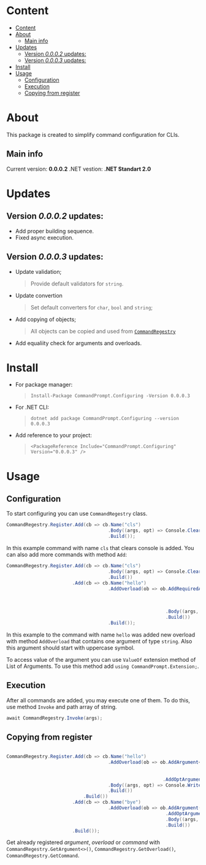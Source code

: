 # Content
- [Content](#content)
- [About](#about)
  - [Main info](#main-info)
- [Updates](#updates)
  - [Version _0.0.0.2_ updates:](#version-0002-updates)
  - [Version _0.0.0.3_ updates:](#version-0003-updates)
- [Install](#install)
- [Usage](#usage)
  - [Configuration](#configuration)
  - [Execution](#execution)
  - [Copying from register](#copying-from-register)

# About
This package is created to simplify command configuration for CLIs.
## Main info
Current version: **0.0.0.2**
.NET vestion: **.NET Standart 2.0**

# Updates

## Version _0.0.0.2_ updates:
* Add proper building sequence.
* Fixed async execution.

## Version _0.0.0.3_ updates:
* Update validation;
  > Provide default validators for `string`.
* Update convertion
  > Set default converters for `char`, `bool` and `string`;
* Add copying of objects;
  > All objects can be copied and used from [`CommandRegestry`](#copying-from-register)
* Add equaliity check for arguments and overloads.

# Install
- For package manager:
  > `Install-Package CommandPrompt.Configuring -Version 0.0.0.3`
- For .NET CLI:
  > `dotnet add package CommandPrompt.Configuring --version 0.0.0.3`
- Add reference to your project:
  > `<PackageReference Include="CommandPrompt.Configuring" Version="0.0.0.3" />`
# Usage

## Configuration
To start configuring you can use `CommandRegestry` class.
```C#
CommandRegestry.Register.Add(cb => cb.Name("cls")
                                     .Body((args, opt) => Console.Clear())
                                     .Build());
```
In this example command with name `cls` that clears console is added.
You can also add more commands with method `Add`:
```C#
CommandRegestry.Register.Add(cb => cb.Name("cls")
                                     .Body((args, opt) => Console.Clear())
                                     .Build())
                        .Add(cb => cb.Name("hello")
                                     .AddOverload(ob => ob.AddRequiredArgument<string>(ab => ab.Name("name")
                                                                                               .Converter(c => c)
                                                                                               .Validator(n => char.IsUpper(n[0]))
                                                                                               .Build())
                                                          .Body((args, opt) => Console.Write($"Hello, {args.ValueOf<string>("name")}!"))
                                                          .Build())
                                     .Build());
```
In this example to the command with name `hello` was added new overload with method `AddOverload` that contains one argument of type `string`. Also this argument should start with uppercase symbol. 

To access value of the argument you can use `ValueOf` extension method of List of Arguments. To use this method add `using CommandPrompt.Extension;`.

## Execution
After all commands are added, you may execute one of them. To do this, use method `Invoke` and path array of string.
```C#
await CommandRegestry.Invoke(args);
```

## Copying from register
```C#

CommandRegestry.Register.Add(cb => cb.Name("hello")
                                     .AddOverload(ob => ob.AddArgument<string>(ab => ab.Name("username")
                                                                                       .Validator(StringValidator.IsUpperCase)
                                                                                       .Build())
                                                         .AddOptArgument<char>("ending")
                                     .Body((args, opt) => Console.Write($"Hello, {args.ValueOf("username", "Unknown?")} {opt.ValueOf("ending", '!')}"))
                                     .Build())
                            .Build())
                        .Add(cb => cb.Name("bye")
                                     .AddOverload(ob => ob.AddArgument(CommandRegestry.GetArgument<string>("username"))
                                                          .AddOptArgument(CommandRegestry.GetArgument<char>("ending"))
                                                          .Body((args, opt) => Console.Write($"Bye, {args.ValueOf("username", "Unknown?")} {opt.ValueOf("ending", '!')}"))
                                                          .Build())
                        .Build());
```
Get already registered _argument_, _overload_ or _command_ with `CommandRegestry.GetArgument<>()`, `CommandRegestry.GetOverload()`, `CommandRegestry.GetCommand`.
